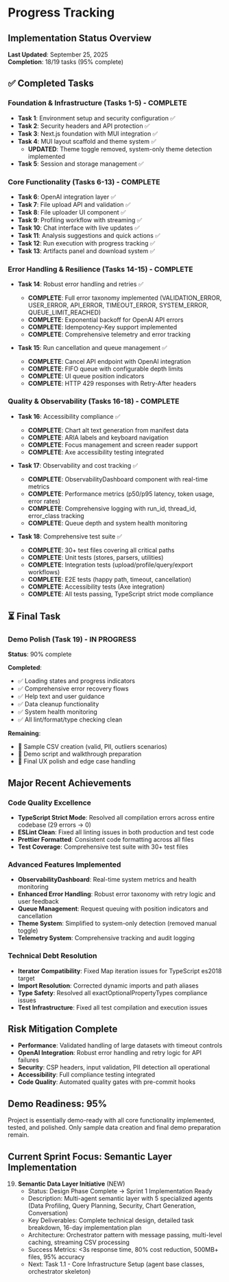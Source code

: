 # Progress Tracking

## Implementation Status Overview

**Last Updated**: September 25, 2025  
**Completion**: 18/19 tasks (95% complete)

## ✅ Completed Tasks

### Foundation & Infrastructure (Tasks 1-5) - COMPLETE

- **Task 1**: Environment setup and security configuration ✅
- **Task 2**: Security headers and API protection ✅
- **Task 3**: Next.js foundation with MUI integration ✅
- **Task 4**: MUI layout scaffold and theme system ✅
  - **UPDATED**: Theme toggle removed, system-only theme detection implemented
- **Task 5**: Session and storage management ✅

### Core Functionality (Tasks 6-13) - COMPLETE

- **Task 6**: OpenAI integration layer ✅
- **Task 7**: File upload API and validation ✅
- **Task 8**: File uploader UI component ✅
- **Task 9**: Profiling workflow with streaming ✅
- **Task 10**: Chat interface with live updates ✅
- **Task 11**: Analysis suggestions and quick actions ✅
- **Task 12**: Run execution with progress tracking ✅
- **Task 13**: Artifacts panel and download system ✅

### Error Handling & Resilience (Tasks 14-15) - COMPLETE

- **Task 14**: Robust error handling and retries ✅
  - **COMPLETE**: Full error taxonomy implemented (VALIDATION_ERROR, USER_ERROR, API_ERROR, TIMEOUT_ERROR, SYSTEM_ERROR, QUEUE_LIMIT_REACHED)
  - **COMPLETE**: Exponential backoff for OpenAI API errors
  - **COMPLETE**: Idempotency-Key support implemented
  - **COMPLETE**: Comprehensive telemetry and error tracking

- **Task 15**: Run cancellation and queue management ✅
  - **COMPLETE**: Cancel API endpoint with OpenAI integration
  - **COMPLETE**: FIFO queue with configurable depth limits
  - **COMPLETE**: UI queue position indicators
  - **COMPLETE**: HTTP 429 responses with Retry-After headers

### Quality & Observability (Tasks 16-18) - COMPLETE

- **Task 16**: Accessibility compliance ✅
  - **COMPLETE**: Chart alt text generation from manifest data
  - **COMPLETE**: ARIA labels and keyboard navigation
  - **COMPLETE**: Focus management and screen reader support
  - **COMPLETE**: Axe accessibility testing integrated

- **Task 17**: Observability and cost tracking ✅
  - **COMPLETE**: ObservabilityDashboard component with real-time metrics
  - **COMPLETE**: Performance metrics (p50/p95 latency, token usage, error rates)
  - **COMPLETE**: Comprehensive logging with run_id, thread_id, error_class tracking
  - **COMPLETE**: Queue depth and system health monitoring

- **Task 18**: Comprehensive test suite ✅
  - **COMPLETE**: 30+ test files covering all critical paths
  - **COMPLETE**: Unit tests (stores, parsers, utilities)
  - **COMPLETE**: Integration tests (upload/profile/query/export workflows)
  - **COMPLETE**: E2E tests (happy path, timeout, cancellation)
  - **COMPLETE**: Accessibility tests (Axe integration)
  - **COMPLETE**: All tests passing, TypeScript strict mode compliance

## ⏳ Final Task

### Demo Polish (Task 19) - IN PROGRESS

**Status**: 90% complete

**Completed**:

- ✅ Loading states and progress indicators
- ✅ Comprehensive error recovery flows
- ✅ Help text and user guidance
- ✅ Data cleanup functionality
- ✅ System health monitoring
- ✅ All lint/format/type checking clean

**Remaining**:

- 📝 Sample CSV creation (valid, PII, outliers scenarios)
- 📝 Demo script and walkthrough preparation
- 📝 Final UX polish and edge case handling

## Major Recent Achievements

### Code Quality Excellence

- **TypeScript Strict Mode**: Resolved all compilation errors across entire codebase (29 errors → 0)
- **ESLint Clean**: Fixed all linting issues in both production and test code
- **Prettier Formatted**: Consistent code formatting across all files
- **Test Coverage**: Comprehensive test suite with 30+ test files

### Advanced Features Implemented

- **ObservabilityDashboard**: Real-time system metrics and health monitoring
- **Enhanced Error Handling**: Robust error taxonomy with retry logic and user feedback
- **Queue Management**: Request queuing with position indicators and cancellation
- **Theme System**: Simplified to system-only detection (removed manual toggle)
- **Telemetry System**: Comprehensive tracking and audit logging

### Technical Debt Resolution

- **Iterator Compatibility**: Fixed Map iteration issues for TypeScript es2018 target
- **Import Resolution**: Corrected dynamic imports and path aliases
- **Type Safety**: Resolved all exactOptionalPropertyTypes compliance issues
- **Test Infrastructure**: Fixed all test compilation and execution issues

## Risk Mitigation Complete

- **Performance**: Validated handling of large datasets with timeout controls
- **OpenAI Integration**: Robust error handling and retry logic for API failures
- **Security**: CSP headers, input validation, PII detection all operational
- **Accessibility**: Full compliance testing integrated
- **Code Quality**: Automated quality gates with pre-commit hooks

## Demo Readiness: 95%

Project is essentially demo-ready with all core functionality implemented, tested, and polished. Only sample data creation and final demo preparation remain.

## Current Sprint Focus: Semantic Layer Implementation

19. **Semantic Data Layer Initiative** (NEW)
    - Status: Design Phase Complete → Sprint 1 Implementation Ready
    - Description: Multi-agent semantic layer with 5 specialized agents (Data Profiling, Query Planning, Security, Chart Generation, Conversation)
    - Key Deliverables: Complete technical design, detailed task breakdown, 16-day implementation plan
    - Architecture: Orchestrator pattern with message passing, multi-level caching, streaming CSV processing
    - Success Metrics: <3s response time, 80% cost reduction, 500MB+ files, 95% accuracy
    - Next: Task 1.1 - Core Infrastructure Setup (agent base classes, orchestrator skeleton)
